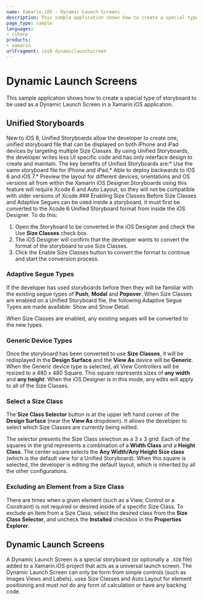 ```yaml
---
name: Xamarin.iOS - Dynamic Launch Screens
description: This sample application shows how to create a special type of storyboard to be used as a Dynamic Launch Screen in a Xamarin.iOS application....
page_type: sample
languages:
- csharp
products:
- xamarin
urlFragment: ios8-dynamiclaunchscreen
---
```

# Dynamic Launch Screens

This sample application shows how to create a special type of storyboard to be used as a Dynamic Launch Screen in a Xamarin.iOS application. 

## Unified Storyboards

New to iOS 8, Unified Storyboards allow the developer to create one, unified storyboard file that can be displayed on both iPhone and iPad devices by targeting multiple Size Classes. By using Unified Storyboards, the developer writes less UI specific code and has only interface design to create and maintain.
The key benefits of Unified Storyboards are:* Use the same storyboard file for iPhone and iPad.* Able to deploy backwards to iOS 6 and iOS 7.* Preview the layout for different devices, orientations and OS versions all from within the Xamarin iOS Designer.Storyboards using this feature will require Xcode 6 and Auto Layout, so they will not be compatible with older versions of Xcode.### Enabling Size Classes
Before Size Classes and Adaptive Segues can be used inside a storyboard, it must first be converted to the Xcode 6 Unified Storyboard format from inside the iOS Designer.
To do this:
1. Open the Storyboard to be converted in the iOS Designer and check the Use **Size Classes** check box.
2. The iOS Designer will confirm that the developer wants to convert the format of the storyboard to use Size Classes.
3. Click the Enable Size Classes button to convert the format to continue and start the conversion process.

### Adaptive Segue Types

If the developer has used storyboards before then they will be familiar with the existing segue types of **Push**, **Modal** and **Popover**. When Size Classes are enabled on a Unified Storyboard file, the following Adaptive Segue Types are made available: Show and Show Detail.

When Size Classes are enabled, any existing segues will be converted to the new types. 

### Generic Device Types

Once the storyboard has been converted to use **Size Classes**, it will be redisplayed in the **Design Surface** and the **View As** device will be **Generic**. When the Generic device type is selected, all View Controllers will be resized to a 480 x 480 Square. This square represents sizes of **any width** and **any height**. When the iOS Designer is in this mode, any edits will apply to all of the Size Classes.

### Select a Size Class

The **Size Class Selector** button is at the upper left hand corner of the **Design Surface** (near the **View As** dropdown). It allows the developer to select which Size Classes are currently being edited.

The selector presents the Size Class selection as a 3 x 3 grid. Each of the squares in the grid represents a combination of a **Width Class** and a **Height Class**. The center square selects the **Any Width/Any Height Size class** (which is the default view for a Unified Storyboard). When this square is selected, the developer is editing the default layout, which is inherited by all the other configurations. 

### Excluding an Element from a Size Class

There are times when a given element (such as a View, Control or a Constraint) is not required or desired inside of a specific Size Class. To exclude an Item from a Size Class, select the desired class from the **Size Class Selector**, and uncheck the **Installed** checkbox in the **Properties Explorer**.

## Dynamic Launch Screens

A Dynamic Launch Screen is a special storyboard (or optionally a `.XIB` file) added to a Xamarin.iOS project that acts as a universal launch screen. The Dynamic Launch Screen can only be form from simple controls (such as Images Views and Labels), uses Size Classes and Auto Layout for element positioning and must _not_ do any form of calculation or have any backing code.